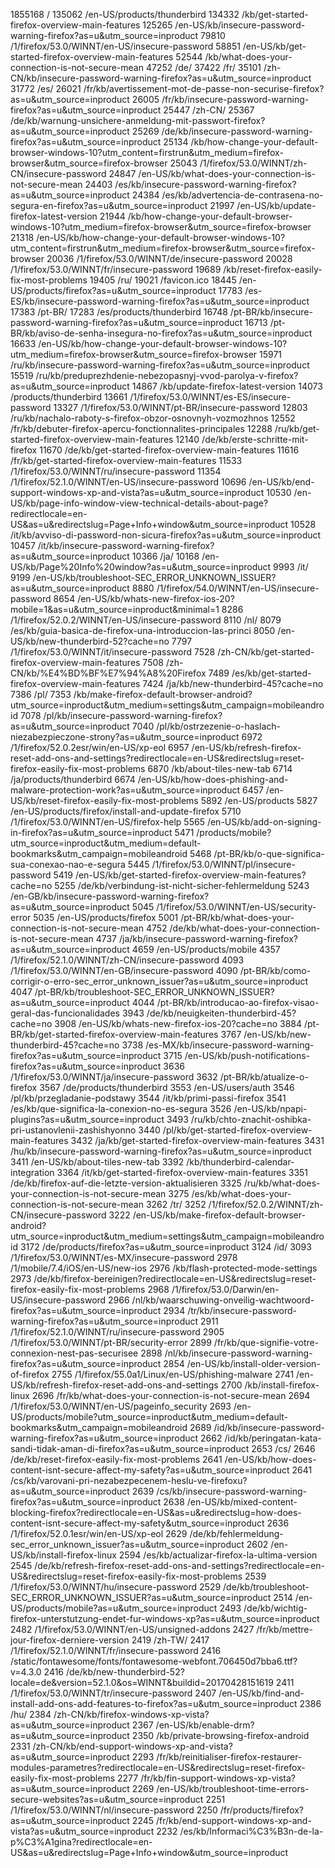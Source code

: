 1855168 /
135062 /en-US/products/thunderbird
134332 /kb/get-started-firefox-overview-main-features
125265 /en-US/kb/insecure-password-warning-firefox?as=u&utm_source=inproduct
79810 /1/firefox/53.0/WINNT/en-US/insecure-password
58851 /en-US/kb/get-started-firefox-overview-main-features
52544 /kb/what-does-your-connection-is-not-secure-mean
47252 /de/
37422 /fr/
35101 /zh-CN/kb/insecure-password-warning-firefox?as=u&utm_source=inproduct
31772 /es/
26021 /fr/kb/avertissement-mot-de-passe-non-securise-firefox?as=u&utm_source=inproduct
26005 /fr/kb/insecure-password-warning-firefox?as=u&utm_source=inproduct
25447 /zh-CN/
25367 /de/kb/warnung-unsichere-anmeldung-mit-passwort-firefox?as=u&utm_source=inproduct
25269 /de/kb/insecure-password-warning-firefox?as=u&utm_source=inproduct
25134 /kb/how-change-your-default-browser-windows-10?utm_content=firstrun&utm_medium=firefox-browser&utm_source=firefox-browser
25043 /1/firefox/53.0/WINNT/zh-CN/insecure-password
24847 /en-US/kb/what-does-your-connection-is-not-secure-mean
24403 /es/kb/insecure-password-warning-firefox?as=u&utm_source=inproduct
24384 /es/kb/advertencia-de-contrasena-no-segura-en-firefox?as=u&utm_source=inproduct
21997 /en-US/kb/update-firefox-latest-version
21944 /kb/how-change-your-default-browser-windows-10?utm_medium=firefox-browser&utm_source=firefox-browser
21318 /en-US/kb/how-change-your-default-browser-windows-10?utm_content=firstrun&utm_medium=firefox-browser&utm_source=firefox-browser
20036 /1/firefox/53.0/WINNT/de/insecure-password
20028 /1/firefox/53.0/WINNT/fr/insecure-password
19689 /kb/reset-firefox-easily-fix-most-problems
19405 /ru/
19021 /favicon.ico
18445 /en-US/products/firefox?as=u&utm_source=inproduct
17783 /es-ES/kb/insecure-password-warning-firefox?as=u&utm_source=inproduct
17383 /pt-BR/
17283 /es/products/thunderbird
16748 /pt-BR/kb/insecure-password-warning-firefox?as=u&utm_source=inproduct
16713 /pt-BR/kb/aviso-de-senha-insegura-no-firefox?as=u&utm_source=inproduct
16633 /en-US/kb/how-change-your-default-browser-windows-10?utm_medium=firefox-browser&utm_source=firefox-browser
15971 /ru/kb/insecure-password-warning-firefox?as=u&utm_source=inproduct
15519 /ru/kb/preduprezhdenie-nebezopasnyj-vvod-parolya-v-firefox?as=u&utm_source=inproduct
14867 /kb/update-firefox-latest-version
14073 /products/thunderbird
13661 /1/firefox/53.0/WINNT/es-ES/insecure-password
13327 /1/firefox/53.0/WINNT/pt-BR/insecure-password
12803 /ru/kb/nachalo-raboty-s-firefox-obzor-osnovnyh-vozmozhnos
12552 /fr/kb/debuter-firefox-apercu-fonctionnalites-principales
12288 /ru/kb/get-started-firefox-overview-main-features
12140 /de/kb/erste-schritte-mit-firefox
11670 /de/kb/get-started-firefox-overview-main-features
11616 /fr/kb/get-started-firefox-overview-main-features
11533 /1/firefox/53.0/WINNT/ru/insecure-password
11354 /1/firefox/52.1.0/WINNT/en-US/insecure-password
10696 /en-US/kb/end-support-windows-xp-and-vista?as=u&utm_source=inproduct
10530 /en-US/kb/page-info-window-view-technical-details-about-page?redirectlocale=en-US&as=u&redirectslug=Page+Info+window&utm_source=inproduct
10528 /it/kb/avviso-di-password-non-sicura-firefox?as=u&utm_source=inproduct
10457 /it/kb/insecure-password-warning-firefox?as=u&utm_source=inproduct
10366 /ja/
10168 /en-US/kb/Page%20Info%20window?as=u&utm_source=inproduct
9993 /it/
9199 /en-US/kb/troubleshoot-SEC_ERROR_UNKNOWN_ISSUER?as=u&utm_source=inproduct
8880 /1/firefox/54.0/WINNT/en-US/insecure-password
8654 /en-US/kb/whats-new-firefox-ios-20?mobile=1&as=u&utm_source=inproduct&minimal=1
8286 /1/firefox/52.0.2/WINNT/en-US/insecure-password
8110 /nl/
8079 /es/kb/guia-basica-de-firefox-una-introduccion-las-princi
8050 /en-US/kb/new-thunderbird-52?cache=no
7797 /1/firefox/53.0/WINNT/it/insecure-password
7528 /zh-CN/kb/get-started-firefox-overview-main-features
7508 /zh-CN/kb/%E4%BD%BF%E7%94%A8%20Firefox
7489 /es/kb/get-started-firefox-overview-main-features
7424 /ja/kb/new-thunderbird-45?cache=no
7386 /pl/
7353 /kb/make-firefox-default-browser-android?utm_source=inproduct&utm_medium=settings&utm_campaign=mobileandroid
7078 /pl/kb/insecure-password-warning-firefox?as=u&utm_source=inproduct
7040 /pl/kb/ostrzezenie-o-haslach-niezabezpieczone-strony?as=u&utm_source=inproduct
6972 /1/firefox/52.0.2esr/win/en-US/xp-eol
6957 /en-US/kb/refresh-firefox-reset-add-ons-and-settings?redirectlocale=en-US&redirectslug=reset-firefox-easily-fix-most-problems
6870 /kb/about-tiles-new-tab
6714 /ja/products/thunderbird
6674 /en-US/kb/how-does-phishing-and-malware-protection-work?as=u&utm_source=inproduct
6457 /en-US/kb/reset-firefox-easily-fix-most-problems
5892 /en-US/products
5827 /en-US/products/firefox/install-and-update-firefox
5710 /1/firefox/53.0/WINNT/en-US/firefox-help
5565 /en-US/kb/add-on-signing-in-firefox?as=u&utm_source=inproduct
5471 /products/mobile?utm_source=inproduct&utm_medium=default-bookmarks&utm_campaign=mobileandroid
5468 /pt-BR/kb/o-que-significa-sua-conexao-nao-e-segura
5445 /1/firefox/53.0/WINNT/pl/insecure-password
5419 /en-US/kb/get-started-firefox-overview-main-features?cache=no
5255 /de/kb/verbindung-ist-nicht-sicher-fehlermeldung
5243 /en-GB/kb/insecure-password-warning-firefox?as=u&utm_source=inproduct
5045 /1/firefox/53.0/WINNT/en-US/security-error
5035 /en-US/products/firefox
5001 /pt-BR/kb/what-does-your-connection-is-not-secure-mean
4752 /de/kb/what-does-your-connection-is-not-secure-mean
4737 /ja/kb/insecure-password-warning-firefox?as=u&utm_source=inproduct
4659 /en-US/products/mobile
4357 /1/firefox/52.1.0/WINNT/zh-CN/insecure-password
4093 /1/firefox/53.0/WINNT/en-GB/insecure-password
4090 /pt-BR/kb/como-corrigir-o-erro-sec_error_unknown_issuer?as=u&utm_source=inproduct
4047 /pt-BR/kb/troubleshoot-SEC_ERROR_UNKNOWN_ISSUER?as=u&utm_source=inproduct
4044 /pt-BR/kb/introducao-ao-firefox-visao-geral-das-funcionalidades
3943 /de/kb/neuigkeiten-thunderbird-45?cache=no
3908 /en-US/kb/whats-new-firefox-ios-20?cache=no
3884 /pt-BR/kb/get-started-firefox-overview-main-features
3767 /en-US/kb/new-thunderbird-45?cache=no
3738 /es-MX/kb/insecure-password-warning-firefox?as=u&utm_source=inproduct
3715 /en-US/kb/push-notifications-firefox?as=u&utm_source=inproduct
3636 /1/firefox/53.0/WINNT/ja/insecure-password
3632 /pt-BR/kb/atualize-o-firefox
3567 /de/products/thunderbird
3553 /en-US/users/auth
3546 /pl/kb/przegladanie-podstawy
3544 /it/kb/primi-passi-firefox
3541 /es/kb/que-significa-la-conexion-no-es-segura
3526 /en-US/kb/npapi-plugins?as=u&utm_source=inproduct
3493 /ru/kb/chto-znachit-oshibka-pri-ustanovlenii-zashishyonno
3440 /pl/kb/get-started-firefox-overview-main-features
3432 /ja/kb/get-started-firefox-overview-main-features
3431 /hu/kb/insecure-password-warning-firefox?as=u&utm_source=inproduct
3411 /en-US/kb/about-tiles-new-tab
3392 /kb/thunderbird-calendar-integration
3364 /it/kb/get-started-firefox-overview-main-features
3351 /de/kb/firefox-auf-die-letzte-version-aktualisieren
3325 /ru/kb/what-does-your-connection-is-not-secure-mean
3275 /es/kb/what-does-your-connection-is-not-secure-mean
3262 /tr/
3252 /1/firefox/52.0.2/WINNT/zh-CN/insecure-password
3222 /en-US/kb/make-firefox-default-browser-android?utm_source=inproduct&utm_medium=settings&utm_campaign=mobileandroid
3172 /de/products/firefox?as=u&utm_source=inproduct
3124 /id/
3093 /1/firefox/53.0/WINNT/es-MX/insecure-password
2978 /1/mobile/7.4/iOS/en-US/new-ios
2976 /kb/flash-protected-mode-settings
2973 /de/kb/firefox-bereinigen?redirectlocale=en-US&redirectslug=reset-firefox-easily-fix-most-problems
2968 /1/firefox/53.0/Darwin/en-US/insecure-password
2966 /nl/kb/waarschuwing-onveilig-wachtwoord-firefox?as=u&utm_source=inproduct
2934 /tr/kb/insecure-password-warning-firefox?as=u&utm_source=inproduct
2911 /1/firefox/52.1.0/WINNT/ru/insecure-password
2905 /1/firefox/53.0/WINNT/pt-BR/security-error
2899 /fr/kb/que-signifie-votre-connexion-nest-pas-securisee
2898 /nl/kb/insecure-password-warning-firefox?as=u&utm_source=inproduct
2854 /en-US/kb/install-older-version-of-firefox
2755 /1/firefox/55.0a1/Linux/en-US/phishing-malware
2741 /en-US/kb/refresh-firefox-reset-add-ons-and-settings
2700 /kb/install-firefox-linux
2696 /fr/kb/what-does-your-connection-is-not-secure-mean
2694 /1/firefox/53.0/WINNT/en-US/pageinfo_security
2693 /en-US/products/mobile?utm_source=inproduct&utm_medium=default-bookmarks&utm_campaign=mobileandroid
2689 /id/kb/insecure-password-warning-firefox?as=u&utm_source=inproduct
2662 /id/kb/peringatan-kata-sandi-tidak-aman-di-firefox?as=u&utm_source=inproduct
2653 /cs/
2646 /de/kb/reset-firefox-easily-fix-most-problems
2641 /en-US/kb/how-does-content-isnt-secure-affect-my-safety?as=u&utm_source=inproduct
2641 /cs/kb/varovani-pri-nezabezpecenem-heslu-ve-firefoxu?as=u&utm_source=inproduct
2639 /cs/kb/insecure-password-warning-firefox?as=u&utm_source=inproduct
2638 /en-US/kb/mixed-content-blocking-firefox?redirectlocale=en-US&as=u&redirectslug=how-does-content-isnt-secure-affect-my-safety&utm_source=inproduct
2636 /1/firefox/52.0.1esr/win/en-US/xp-eol
2629 /de/kb/fehlermeldung-sec_error_unknown_issuer?as=u&utm_source=inproduct
2602 /en-US/kb/install-firefox-linux
2594 /es/kb/actualizar-firefox-la-ultima-version
2545 /de/kb/refresh-firefox-reset-add-ons-and-settings?redirectlocale=en-US&redirectslug=reset-firefox-easily-fix-most-problems
2539 /1/firefox/53.0/WINNT/hu/insecure-password
2529 /de/kb/troubleshoot-SEC_ERROR_UNKNOWN_ISSUER?as=u&utm_source=inproduct
2514 /en-US/products/mobile?as=u&utm_source=inproduct
2493 /de/kb/wichtig-firefox-unterstutzung-endet-fur-windows-xp?as=u&utm_source=inproduct
2482 /1/firefox/53.0/WINNT/en-US/unsigned-addons
2427 /fr/kb/mettre-jour-firefox-derniere-version
2419 /zh-TW/
2417 /1/firefox/52.1.0/WINNT/fr/insecure-password
2416 /static/fontawesome/fonts/fontawesome-webfont.706450d7bba6.ttf?v=4.3.0
2416 /de/kb/new-thunderbird-52?locale=de&version=52.1.0&os=WINNT&buildid=20170428151619
2411 /1/firefox/53.0/WINNT/tr/insecure-password
2407 /en-US/kb/find-and-install-add-ons-add-features-to-firefox?as=u&utm_source=inproduct
2386 /hu/
2384 /zh-CN/kb/firefox-windows-xp-vista?as=u&utm_source=inproduct
2367 /en-US/kb/enable-drm?as=u&utm_source=inproduct
2350 /kb/private-browsing-firefox-android
2331 /zh-CN/kb/end-support-windows-xp-and-vista?as=u&utm_source=inproduct
2293 /fr/kb/reinitialiser-firefox-restaurer-modules-parametres?redirectlocale=en-US&redirectslug=reset-firefox-easily-fix-most-problems
2277 /fr/kb/fin-support-windows-xp-vista?as=u&utm_source=inproduct
2269 /en-US/kb/troubleshoot-time-errors-secure-websites?as=u&utm_source=inproduct
2251 /1/firefox/53.0/WINNT/nl/insecure-password
2250 /fr/products/firefox?as=u&utm_source=inproduct
2245 /fr/kb/end-support-windows-xp-and-vista?as=u&utm_source=inproduct
2232 /es/kb/Informaci%C3%B3n-de-la-p%C3%A1gina?redirectlocale=en-US&as=u&redirectslug=Page+Info+window&utm_source=inproduct